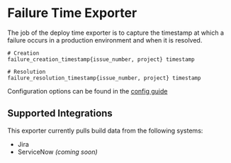 # Failure Time Exporter

The job of the deploy time exporter is to capture the timestamp at which a failure occurs in a production environment and when it is resolved.

```
# Creation
failure_creation_timestamp{issue_number, project} timestamp

# Resolution
failure_resolution_timestamp{issue_number, project} timestamp
```

Configuration options can be found in the [config guide](/docs/Configuration.md)

## Supported Integrations

This exporter currently pulls build data from the following systems:

* Jira
* ServiceNow _(coming soon)_
